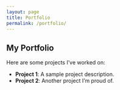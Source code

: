 ```yaml
---
layout: page
title: Portfolio
permalink: /portfolio/
---
```

## My Portfolio
Here are some projects I’ve worked on:
- **Project 1**: A sample project description.
- **Project 2**: Another project I’m proud of.
